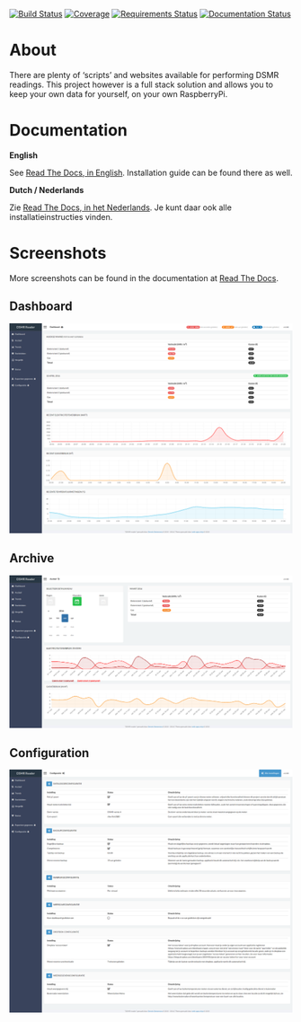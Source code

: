 [![Build Status](https://travis-ci.org/dennissiemensma/dsmr-reader.svg?branch=master)](https://travis-ci.org/dennissiemensma/dsmr-reader)
[![Coverage](https://codecov.io/github/dennissiemensma/dsmr-reader/coverage.svg?branch=master)](https://codecov.io/github/dennissiemensma/dsmr-reader?branch=master)
[![Requirements Status](https://requires.io/github/dennissiemensma/dsmr-reader/requirements.svg?branch=master)](https://requires.io/github/dennissiemensma/dsmr-reader/requirements/?branch=master)
[![Documentation Status](http://readthedocs.org/projects/dsmr-reader/badge/?version=latest)](http://dsmr-reader.readthedocs.org/en/latest/?badge=latest)


# About
There are plenty of ‘scripts’ and websites available for performing DSMR readings. This project however is a full stack solution and allows you to keep your own data for yourself, on your own RaspberryPi.


# Documentation

**English**

See [Read The Docs, in English](http://dsmr-reader.readthedocs.org/en/latest/). Installation guide can be found there as well.

**Dutch / Nederlands**

Zie [Read The Docs, in het Nederlands](http://dsmr-reader.readthedocs.org/nl/latest/). Je kunt daar ook alle installatieinstructies vinden.


# Screenshots
More screenshots can be found in the documentation at [Read The Docs](http://dsmr-reader.readthedocs.org/en/latest/screenshots.html).

## Dashboard
![Dashboard](docs/_static/screenshots/dashboard.png)

## Archive
![Archive](docs/_static/screenshots/archive.png)

## Configuration
![Configuration](docs/_static/screenshots/configuration.png)
